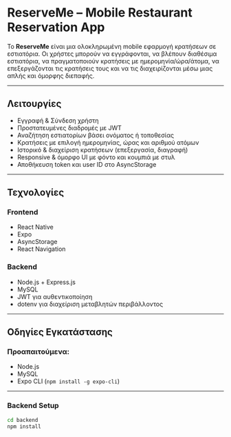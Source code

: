 # ReserveMe – Mobile Restaurant Reservation App

Το **ReserveMe** είναι μια ολοκληρωμένη mobile εφαρμογή κρατήσεων σε εστιατόρια. Οι χρήστες μπορούν να εγγράφονται, να βλέπουν διαθέσιμα εστιατόρια, να πραγματοποιούν κρατήσεις με ημερομηνία/ώρα/άτομα, να επεξεργάζονται τις κρατήσεις τους και να τις διαχειρίζονται μέσω μιας απλής και όμορφης διεπαφής.

---

## Λειτουργίες

- Εγγραφή & Σύνδεση χρήστη
- Προστατευμένες διαδρομές με JWT
- Αναζήτηση εστιατορίων βάσει ονόματος ή τοποθεσίας
- Κρατήσεις με επιλογή ημερομηνίας, ώρας και αριθμού ατόμων
- Ιστορικό & διαχείριση κρατήσεων (επεξεργασία, διαγραφή)
- Responsive & όμορφο UI με φόντο και κουμπιά με στυλ
- Αποθήκευση token και user ID στο AsyncStorage

---

## Τεχνολογίες

### Frontend
- React Native
- Expo
- AsyncStorage
- React Navigation

### Backend
- Node.js + Express.js
- MySQL
- JWT για αυθεντικοποίηση
- dotenv για διαχείριση μεταβλητών περιβάλλοντος

---

## Οδηγίες Εγκατάστασης

### Προαπαιτούμενα:
- Node.js
- MySQL
- Expo CLI (`npm install -g expo-cli`)

---

### Backend Setup

```bash
cd backend
npm install
